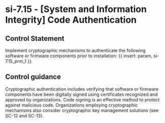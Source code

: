 # si-7.15 - \[System and Information Integrity\] Code Authentication

## Control Statement

Implement cryptographic mechanisms to authenticate the following software or firmware components prior to installation: {{ insert: param, si-7.15_prm_1 }}.

## Control guidance

Cryptographic authentication includes verifying that software or firmware components have been digitally signed using certificates recognized and approved by organizations. Code signing is an effective method to protect against malicious code. Organizations employing cryptographic mechanisms also consider cryptographic key management solutions (see SC-12 and SC-13).
